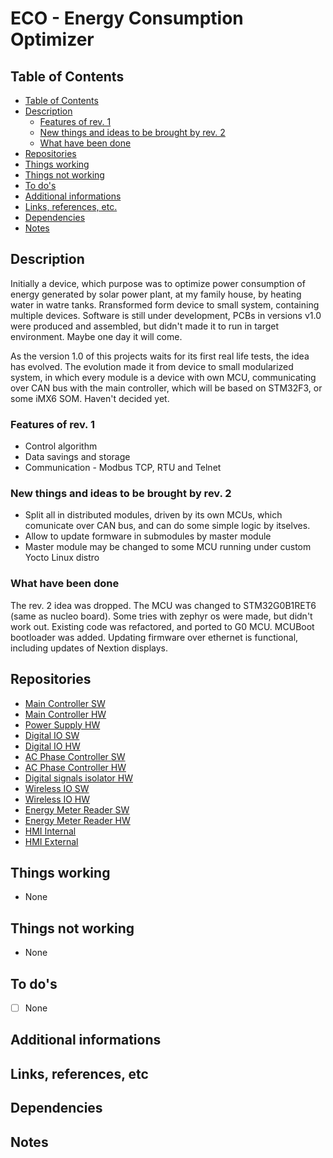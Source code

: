 # ECO - Energy Consumption Optimizer <!-- omit in toc -->

## Table of Contents

- [Table of Contents](#table-of-contents)
- [Description](#description)
  - [Features of rev. 1](#features-of-rev-1)
  - [New things and ideas to be brought by rev. 2](#new-things-and-ideas-to-be-brought-by-rev-2)
  - [What have been done](#what-have-been-done)
- [Repositories](#repositories)
- [Things working](#things-working)
- [Things not working](#things-not-working)
- [To do's](#to-dos)
- [Additional informations](#additional-informations)
- [Links, references, etc.](#links-references-etc)
- [Dependencies](#dependencies)
- [Notes](#notes)

## Description

Initially a device, which purpose was to optimize power consumption of energy
generated by solar power plant, at my family house, by heating water in watre
tanks. Rransformed form device to
small system, containing multiple devices. Software is still under development,
PCBs in versions v1.0 were produced and assembled, but didn't made it to run in
target environment. Maybe one day it will come.

As the version 1.0 of this projects waits for its first real life tests, the idea
has evolved. The evolution made it from device to small modularized system, in
which every module is a device with own MCU, communicating over CAN bus with
the main
controller, which will be based on STM32F3, or some iMX6 SOM. Haven't decided
yet.

### Features of rev. 1

- Control algorithm
- Data savings and storage
- Communication - Modbus TCP, RTU and Telnet

### New things and ideas to be brought by rev. 2

- Split all in distributed modules, driven by its own MCUs, which comunicate
over CAN bus, and can do some simple logic by itselves.
- Allow to update formware in submodules by master module
- Master module may be changed to some MCU running under custom Yocto Linux
distro

### What have been done

The rev. 2 idea was dropped. The MCU was changed to STM32G0B1RET6 (same as
nucleo board). Some tries with zephyr os were made, but didn't work out.
Existing code was refactored, and ported to G0 MCU. MCUBoot bootloader was
added. Updating firmware over ethernet is functional, including updates of
Nextion displays.

## Repositories

- [Main Controller SW](https://github.com/magiczny-kacper/ECO_MainControllerMCU)
- [Main Controller HW](https://github.com/magiczny-kacper/ECO_MainMcu_PCB)
- [Power Supply HW](https://github.com/magiczny-kacper/ECO_PowerSupply_PCB)
- [Digital IO SW]()
- [Digital IO HW](https://github.com/magiczny-kacper/ECO_DigitalIO_PCB)
- [AC Phase Controller SW](https://github.com/magiczny-kacper/ECO_TriacPowerController_PIC16F)
- [AC Phase Controller HW](https://github.com/magiczny-kacper/ECO_Triac_PCB)
- [Digital signals isolator HW](https://github.com/magiczny-kacper/ECO_Isolator_PCB)
- [Wireless IO SW](https://github.com/magiczny-kacper/ECO_WirelessIO_MCU)
- [Wireless IO HW](https://github.com/magiczny-kacper/ECO_WirelessIO_PCB)
- [Energy Meter Reader SW](https://github.com/magiczny-kacper/ECO_EnergyMeterReader_Soft)
- [Energy Meter Reader HW](https://github.com/magiczny-kacper/ECO_energyMeterReader_PCB)
- [HMI Internal](https://github.com/magiczny-kacper/ECO_HMI_Internal)
- [HMI External](https://github.com/magiczny-kacper/ECO_HMI_External)

## Things working

- None

## Things not working

- None

## To do's

- [ ] None

## Additional informations

## Links, references, etc

## Dependencies

## Notes
